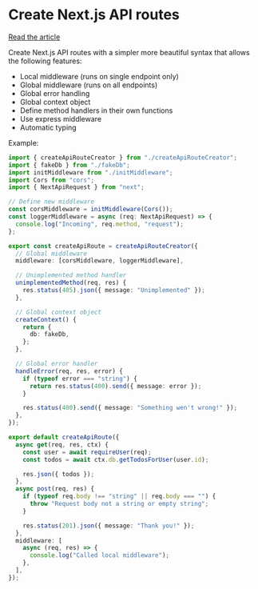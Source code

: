 # Create Next.js API routes

[Read the article](https://jussinevavuori.com/blogs)

Create Next.js API routes with a simpler more beautiful syntax that allows the
following features:

- Local middleware (runs on single endpoint only)
- Global middleware (runs on all endpoints)
- Global error handling
- Global context object
- Define method handlers in their own functions
- Use express middleware
- Automatic typing

Example:

```typescript
import { createApiRouteCreator } from "./createApiRouteCreator";
import { fakeDb } from "./fakeDb";
import initMiddleware from "./initMiddleware";
import Cors from "cors";
import { NextApiRequest } from "next";

// Define new middleware
const corsMiddleware = initMiddleware(Cors());
const loggerMiddleware = async (req: NextApiRequest) => {
  console.log("Incoming", req.method, "request");
};

export const createApiRoute = createApiRouteCreator({
  // Global middleware
  middleware: [corsMiddleware, loggerMiddleware],

  // Unimplemented method handler
  unimplementedMethod(req, res) {
    res.status(405).json({ message: "Unimplemented" });
  },

  // Global context object
  createContext() {
    return {
      db: fakeDb,
    };
  },

  // Global error handler
  handleError(req, res, error) {
    if (typeof error === "string") {
      return res.status(400).send({ message: error });
    }

    res.status(400).send({ message: "Something wen't wrong!" });
  },
});

export default createApiRoute({
  async get(req, res, ctx) {
    const user = await requireUser(req);
    const todos = await ctx.db.getTodosForUser(user.id);

    res.json({ todos });
  },
  async post(req, res) {
    if (typeof req.body !== "string" || req.body === "") {
      throw "Request body not a string or empty string";
    }

    res.status(201).json({ message: "Thank you!" });
  },
  middleware: [
    async (req, res) => {
      console.log("Called local middleware");
    },
  ],
});
```
